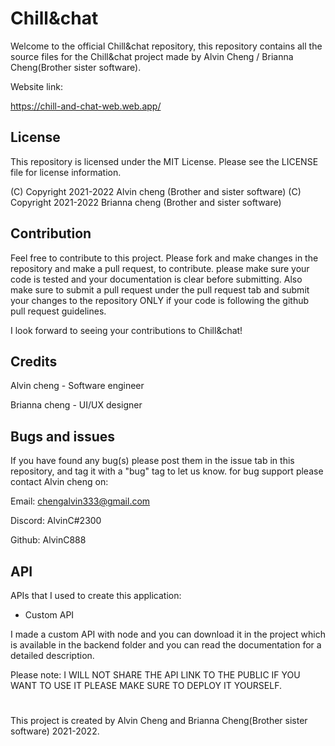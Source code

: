# Chill&chat

Welcome to the official Chill&chat repository, this repository contains all the source files for the Chill&chat project made by Alvin Cheng / Brianna Cheng(Brother sister software).

Website link:

https://chill-and-chat-web.web.app/

## License

This repository is licensed under the MIT License. Please see the LICENSE file for license information.

(C) Copyright 2021-2022 Alvin cheng (Brother and sister software)
(C) Copyright 2021-2022 Brianna cheng (Brother and sister software)

## Contribution

Feel free to contribute to this project. Please fork and make changes in the repository and make a pull request, to contribute.
please make sure your code is tested and your documentation is clear before submitting. Also make sure to submit a pull request under the pull request tab and submit your changes to the repository ONLY if your code is following the github pull request guidelines.

I look forward to seeing your contributions to Chill&chat!

## Credits

Alvin cheng - Software engineer 

Brianna cheng - UI/UX designer

## Bugs and issues

If you have found any bug(s) please post them in the issue tab in this repository, and tag it with a "bug" tag to let us know. for bug support please contact Alvin cheng on:

Email:
chengalvin333@gmail.com

Discord:
AlvinC#2300

Github:
AlvinC888

## API

APIs that I used to create this application:
- Custom API

I made a custom API with node and you can download it in the project which is available in the backend folder and you can read the documentation for a detailed description.

Please note: I WILL NOT SHARE THE API LINK TO THE PUBLIC IF YOU WANT TO USE IT PLEASE MAKE SURE TO DEPLOY IT YOURSELF.

#

This project is created by Alvin Cheng and Brianna Cheng(Brother sister software) 2021-2022.
